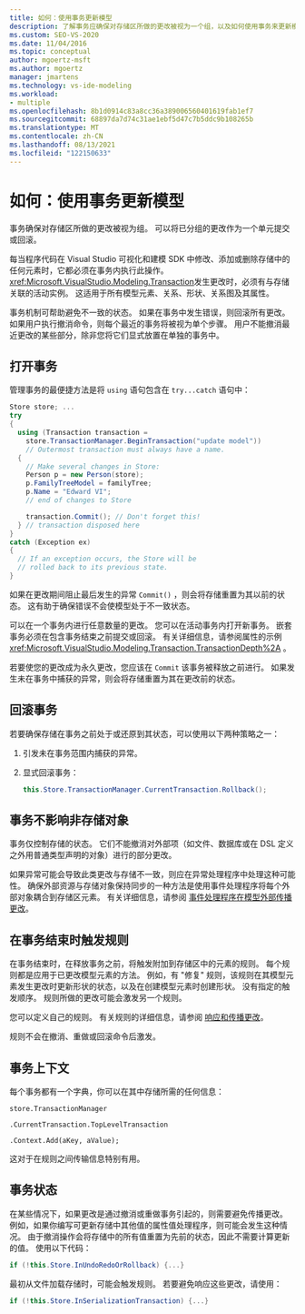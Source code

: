 ```yaml
---
title: 如何：使用事务更新模型
description: 了解事务应确保对存储区所做的更改被视为一个组，以及如何使用事务来更新模型。
ms.custom: SEO-VS-2020
ms.date: 11/04/2016
ms.topic: conceptual
author: mgoertz-msft
ms.author: mgoertz
manager: jmartens
ms.technology: vs-ide-modeling
ms.workload:
- multiple
ms.openlocfilehash: 8b1d0914c83a8cc36a389006560401619fab1ef7
ms.sourcegitcommit: 68897da7d74c31ae1ebf5d47c7b5ddc9b108265b
ms.translationtype: MT
ms.contentlocale: zh-CN
ms.lasthandoff: 08/13/2021
ms.locfileid: "122150633"
---
```

# <a name="how-to-use-transactions-to-update-the-model"></a>如何：使用事务更新模型
事务确保对存储区所做的更改被视为组。 可以将已分组的更改作为一个单元提交或回滚。

 每当程序代码在 Visual Studio 可视化和建模 SDK 中修改、添加或删除存储中的任何元素时，它都必须在事务内执行此操作。 <xref:Microsoft.VisualStudio.Modeling.Transaction>发生更改时，必须有与存储关联的活动实例。 这适用于所有模型元素、关系、形状、关系图及其属性。

 事务机制可帮助避免不一致的状态。 如果在事务中发生错误，则回滚所有更改。 如果用户执行撤消命令，则每个最近的事务将被视为单个步骤。 用户不能撤消最近更改的某些部分，除非您将它们显式放置在单独的事务中。

## <a name="opening-a-transaction"></a>打开事务
 管理事务的最便捷方法是将 `using` 语句包含在 `try...catch` 语句中：

```csharp
Store store; ...
try
{
  using (Transaction transaction =
    store.TransactionManager.BeginTransaction("update model"))
    // Outermost transaction must always have a name.
  {
    // Make several changes in Store:
    Person p = new Person(store);
    p.FamilyTreeModel = familyTree;
    p.Name = "Edward VI";
    // end of changes to Store

    transaction.Commit(); // Don't forget this!
  } // transaction disposed here
}
catch (Exception ex)
{
  // If an exception occurs, the Store will be
  // rolled back to its previous state.
}
```

 如果在更改期间阻止最后发生的异常 `Commit()` ，则会将存储重置为其以前的状态。 这有助于确保错误不会使模型处于不一致状态。

 可以在一个事务内进行任意数量的更改。 您可以在活动事务内打开新事务。 嵌套事务必须在包含事务结束之前提交或回滚。 有关详细信息，请参阅属性的示例 <xref:Microsoft.VisualStudio.Modeling.Transaction.TransactionDepth%2A> 。

 若要使您的更改成为永久更改，您应该在 `Commit` 该事务被释放之前进行。 如果发生未在事务中捕获的异常，则会将存储重置为其在更改前的状态。

## <a name="rolling-back-a-transaction"></a>回滚事务
 若要确保存储在事务之前处于或还原到其状态，可以使用以下两种策略之一：

1. 引发未在事务范围内捕获的异常。

2. 显式回滚事务：

    ```csharp
    this.Store.TransactionManager.CurrentTransaction.Rollback();
    ```

## <a name="transactions-do-not-affect-non-store-objects"></a>事务不影响非存储对象
 事务仅控制存储的状态。 它们不能撤消对外部项（如文件、数据库或在 DSL 定义之外用普通类型声明的对象）进行的部分更改。

 如果异常可能会导致此类更改与存储不一致，则应在异常处理程序中处理这种可能性。 确保外部资源与存储对象保持同步的一种方法是使用事件处理程序将每个外部对象耦合到存储区元素。 有关详细信息，请参阅 [事件处理程序在模型外部传播更改](../modeling/event-handlers-propagate-changes-outside-the-model.md)。

## <a name="rules-fire-at-the-end-of-a-transaction"></a>在事务结束时触发规则
 在事务结束时，在释放事务之前，将触发附加到存储区中的元素的规则。 每个规则都是应用于已更改模型元素的方法。 例如，有 "修复" 规则，该规则在其模型元素发生更改时更新形状的状态，以及在创建模型元素时创建形状。 没有指定的触发顺序。 规则所做的更改可能会激发另一个规则。

 您可以定义自己的规则。 有关规则的详细信息，请参阅 [响应和传播更改](../modeling/responding-to-and-propagating-changes.md)。

 规则不会在撤消、重做或回滚命令后激发。

## <a name="transaction-context"></a>事务上下文
 每个事务都有一个字典，你可以在其中存储所需的任何信息：

 `store.TransactionManager`

 `.CurrentTransaction.TopLevelTransaction`

 `.Context.Add(aKey, aValue);`

 这对于在规则之间传输信息特别有用。

## <a name="transaction-state"></a>事务状态
 在某些情况下，如果更改是通过撤消或重做事务引起的，则需要避免传播更改。 例如，如果你编写可更新存储中其他值的属性值处理程序，则可能会发生这种情况。 由于撤消操作会将存储中的所有值重置为先前的状态，因此不需要计算更新的值。 使用以下代码：

```csharp
if (!this.Store.InUndoRedoOrRollback) {...}
```

 最初从文件加载存储时，可能会触发规则。 若要避免响应这些更改，请使用：

```csharp
if (!this.Store.InSerializationTransaction) {...}
```

